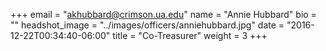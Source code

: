 +++
email = "akhubbard@crimson.ua.edu"
name = "Annie Hubbard"
bio = ""
headshot_image = "../images/officers/anniehubbard.jpg"
date = "2016-12-22T00:34:40-06:00"
title = "Co-Treasurer"
weight = 3
+++
